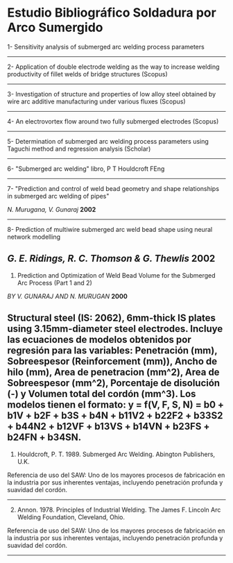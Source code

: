 # Estudio Bibliográfico Soldadura por Arco Sumergido

1- Sensitivity analysis of submerged arc welding process parameters

---

2- Application of double electrode welding as the way to increase welding productivity of fillet welds of bridge structures (Scopus)

---

3- Investigation of structure and properties of low alloy steel obtained by wire arc additive manufacturing under various fluxes (Scopus)

---

4- An electrovortex flow around two fully submerged electrodes (Scopus)

---

5- Determination of submerged arc welding process parameters using Taguchi method and regression analysis (Scholar)

---

6- "Submerged arc welding" libro, P T Houldcroft FEng

---

7- "Prediction and control of weld bead geometry and shape relationships in submerged arc welding of pipes" 

*N. Murugana, V. Gunaraj*
**2002**


---

8- Prediction of multiwire submerged arc weld bead shape using neural network modelling

*G. E. Ridings, R. C. Thomson & G. Thewlis*
**2002**
---

1. Prediction and Optimization of Weld Bead Volume for the Submerged Arc Process (Part 1 and 2)

*BY V. GUNARAJ AND N. MURUGAN*
**2000**

Structural steel (IS: 2062), 6mm-thick IS plates using 3.15mm-diameter steel electrodes.
Incluye las ecuaciones de modelos obtenidos por regresión para las variables: Penetración (mm), Sobreespesor (Reinforcement (mm)), Ancho de hilo (mm), Area de penetracion (mm^2), Area de Sobreespesor (mm^2), Porcentaje de disolución (-) y Volumen total del cordón (mm^3).
Los modelos tienen el formato: **y = f(V, F, S, N) = b0 + b1V + b2F + b3S + b4N + b11V2 + b22F2 + b33S2 + b44N2 + b12VF + b13VS + b14VN + b23FS + b24FN + b34SN.**
---
1. Houldcroft, P. T. 1989. Submerged Arc Welding. Abington Publishers, U.K.

Referencia de uso del SAW: Uno de los mayores procesos de fabricación en la industria por sus inherentes ventajas, incluyendo penetración profunda y suavidad del cordón.

---

2. Annon. 1978. Principles of Industrial Welding. The James F. Lincoln Arc Welding Foundation, Cleveland, Ohio.

Referencia de uso del SAW: Uno de los mayores procesos de fabricación en la industria por sus inherentes ventajas, incluyendo penetración profunda y suavidad del cordón.

---
